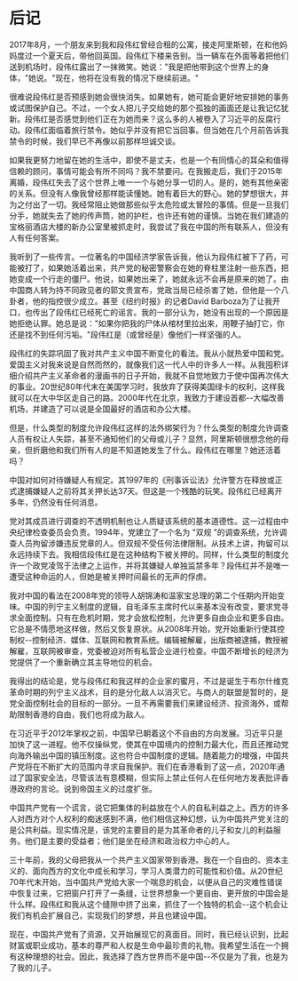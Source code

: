 # 后记

2017年8月，一个朋友来到我和段伟红曾经合租的公寓，接走阿里斯顿，在和他妈妈度过一个夏天后，带他回英国。段伟红下楼来告别。当一辆车在外面等着把他们送到机场时，段伟红露出了一抹微笑。她说："我是把他带到这个世界上的身体，"她说。"现在，他将在没有我的情况下继续前进。"

很难说段伟红是否预感到她会很快消失。如果她有，她可能会更好地安排她的事务或试图保护自己。不过，一个女人把儿子交给她的那个孤独的画面还是让我记忆犹新。段伟红是否感觉到他们正在为她而来？这么多的人被卷入了习近平的反腐行动。段伟红面临着旅行禁令。她似乎并没有把它当回事。但当她在几个月前告诉我禁令的时候，我们早已不再像以前那样坦诚交谈。

如果我更努力地留在她的生活中，即使不是丈夫，也是一个有同情心的耳朵和值得信赖的顾问，事情可能会有所不同吗？我不禁要问。在我搬走后，我们于2015年离婚，段伟红失去了这个世界上唯一一个与她分享一切的人。是的，她有其他亲密的关系。但没有人像我曾经那样能读懂她。她有着巨大的野心。她的梦想很大，并为之付出了一切。我经常阻止她做那些似乎太危险或太冒险的事情。但是一旦我们分手，她就失去了她的传声筒，她的护栏，也许还有她的谨慎。当她在我们建造的宝格丽酒店大楼的新办公室里被抓走时，我尝试了我在中国的所有联系人，但没有人有任何答案。

我听到了一些传言。一位著名的中国经济学家告诉我，他认为段伟红被下了药，可能被打了，如果她活着出来，共产党的秘密警察会在她的脊柱里注射一些东西，把她变成一个行走的僵尸。他说，如果她出来了，她就永远不会再是原来的她了。由中国商人转为持不同政见者的郭文贵宣布，党政当局已经杀害了她，但他是一个八卦者，他的指控很少成立。甚至《纽约时报》的记者David Barboza为了让我开口，也传出了段伟红已经死亡的谣言。我的一部分认为，她没有出现的一个原因是她拒绝认罪。她总是说："如果你把我的尸体从棺材里拉出来，用鞭子抽打它，你还是找不到任何污垢。"段伟红是（或曾经是）像他们一样坚强的人。

段伟红的失踪巩固了我对共产主义中国不断变化的看法。我从小就热爱中国和党。爱国主义对我来说是自然而然的，就像我们这一代人中的许多人一样。从我囤积详细介绍共产主义革命者的漫画书的日子开始，我就不自觉地致力于使中国再次伟大的事业。20世纪80年代末在美国学习时，我放弃了获得美国绿卡的权利，这样我就可以在大中华区走自己的路。2000年代在北京，我致力于建设首都--大幅改善机场，并建造了可以说是全国最好的酒店和办公大楼。

但是，什么类型的制度允许段伟红这样的法外绑架行为？什么类型的制度允许调查人员有权让人失踪，甚至不通知他们的父母或儿子？显然，阿里斯顿很想念他的母亲，但折磨他和我们所有人的是不知道她发生了什么。段伟红在哪里？她还活着吗？

中国对如何对待嫌疑人有规定。其1997年的《刑事诉讼法》允许警方在释放或正式逮捕嫌疑人之前将其关押长达37天。但这是一个残酷的玩笑。段伟红已经离开多年，仍然没有任何消息。

党对其成员进行调查的不透明机制也让人质疑该系统的基本道德性。这一过程由中央纪律检查委员会负责。1994年，党建立了一个名为 "双规 "的调查系统，允许调查人员拘留涉嫌违反党章的人。但双规不受任何法律限制。从技术上讲，拘留可以永远持续下去。我相信段伟红是在这种结构下被关押的。同样，什么类型的制度允许一个政党凌驾于法律之上运作，并将其嫌疑人单独监禁多年？段伟红并不是唯一遭受这种命运的人，但她是被关押时间最长的无声的俘虏。

我对中国的看法在2008年党的领导人胡锦涛和温家宝总理的第二个任期内开始变味。中国的列宁主义制度的逻辑，自毛泽东主席时代以来基本没有改变，要求党寻求全面控制。只有在危机时期，党才会放松控制，允许更多自由企业和更多自由。它总是不情愿地这样做，然后又恢复原状。从2008年开始，党开始重新行使其控制权--控制经济、媒体、互联网和教育系统。编辑被解雇，出版商被逮捕，教授被解雇，互联网被审查，党委被迫对所有私营企业进行检查。中国不断增长的经济为党提供了一个重新确立其主导地位的机会。

我得出的结论是，党与段伟红和我这样的企业家的蜜月，不过是诞生于布尔什维克革命时期的列宁主义战术，目的是分化敌人以消灭它。与商人的联盟是暂时的，是党全面控制社会的目标的一部分。一旦不再需要我们来建设经济、投资海外，或帮助限制香港的自由，我们也将成为敌人。

在习近平于2012年掌权之前，中国早已朝着这个不自由的方向发展。习近平只是加快了这一进程。他不仅操纵党，使其在中国境内的控制力最大化，而且还推动党向海外输出中国的镇压制度。这也符合中国制度的逻辑。随着能力的增强，中国共产党将在不断扩大的范围内寻求自我保护。我们在香港看到了这一点，2020年通过了国家安全法，尽管该法有意模糊，但实际上禁止任何人在任何地方发表批评香港政府的言论。说到帝国主义的过度扩张。

中国共产党有一个谎言，说它把集体的利益放在个人的自私利益之上。西方的许多人对西方对个人权利的痴迷感到不满，他们相信这种幻想，认为中国共产党关注的是公共利益。现实情况是，该党的主要目的是为其革命者的儿子和女儿的利益服务。他们是主要的受益者；他们是坐在经济和政治权力中心的人。

三十年前，我的父母把我从一个共产主义国家带到香港。我在一个自由的、资本主义的、面向西方的文化中成长和学习，学习人类潜力的可能性和价值。从20世纪70年代末开始，当中国共产党给大家一个喘息的机会，以便从自己的灾难性错误中恢复过来，它把窗户打开了一条缝，让世界想象一个更自由、更开放的中国会是什么样。段伟红和我从这个缝隙中挤了出来，抓住了一个独特的机会--这个机会让我们有机会扩展自己，实现我们的梦想，并且也建设中国。

现在，中国共产党有了资源，又开始展现它的真面目。同时，我已经认识到，比起财富或职业成功，基本的尊严和人权是生命中最珍贵的礼物。我希望生活在一个拥有这种理想的社会。因此，我选择了西方世界而不是中国--不仅是为了我，也是为了我的儿子。
